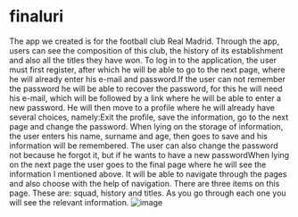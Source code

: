 # finaluri
The app we created is for the football club Real Madrid. Through the app, users can see the composition of this club, the history of its establishment and also all the titles they have won. To log in to the application, the user must first register, after which he will be able to go to the next page, where he will already enter his e-mail and password.If the user can not remember the password he will be able to recover the password, for this he will need his e-mail, which will be followed by a link where he will be able to enter a new password. He will then move to a profile where he will already have several choices, namely:Exit the profile, save the information, go to the next page and change the password. When lying on the storage of information, the user enters his name, surname and age, then goes to save and his information will be remembered. The user can also change the password not because he forgot it, but if he wants to have a new passwordWhen lying on the next page the user goes to the final page where he will see the information I mentioned above. It will be able to navigate through the pages and also choose with the help of navigation. There are three items on this page. These are: squad, history and titles. As you go through each one you will see the relevant information.
![image](https://user-images.githubusercontent.com/98016864/151820188-772bd163-2f31-418d-9ca6-280f9c751539.png)
